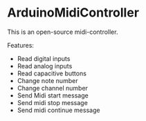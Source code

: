 # ArduinoMidiController
This is an open-source midi-controller.

Features:
- Read digital inputs
- Read analog inputs
- Read capacitive buttons
- Change note number
- Change channel number
- Send Midi start message
- Send midi stop message
- Send midi continue message
